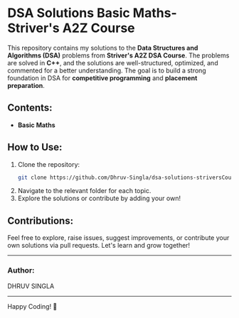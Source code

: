 # DSA Solutions Basic Maths- Striver's A2Z Course

This repository contains my solutions to the **Data Structures and Algorithms (DSA)** problems from **Striver's A2Z DSA Course**. The problems are solved in **C++**, and the solutions are well-structured, optimized, and commented for a better understanding. The goal is to build a strong foundation in DSA for **competitive programming** and **placement preparation**.

## Contents:
- **Basic Maths**

## How to Use:
1. Clone the repository:
    ```bash
    git clone https://github.com/Dhruv-Singla/dsa-solutions-striversCourse.git
    ```
2. Navigate to the relevant folder for each topic.
3. Explore the solutions or contribute by adding your own!

## Contributions:
Feel free to explore, raise issues, suggest improvements, or contribute your own solutions via pull requests. Let's learn and grow together!

---

### Author:
DHRUV SINGLA

---

Happy Coding! :rocket:
